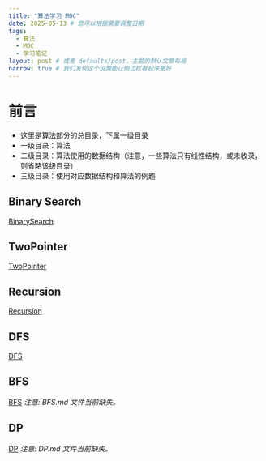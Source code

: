 ```yaml
---
title: "算法学习 MOC"
date: 2025-05-13 # 您可以根据需要调整日期
tags:
  - 算法
  - MOC
  - 学习笔记
layout: post # 或者 defaults/post，主题的默认文章布局
narrow: true # 我们发现这个设置能让侧边栏看起来更好
---
```


# 前言

- 这里是算法部分的总目录，下属一级目录
- 一级目录：算法
- 二级目录：算法使用的数据结构（注意，一些算法只有线性结构，或未收录，则省略该级目录）
- 三级目录：使用对应数据结构和算法的例题

## Binary Search

[BinarySearch](/algorithmn-notes/binarysearch.html)

## TwoPointer

[TwoPointer](/algorithmn-notes/twopointer.html)

## Recursion

[Recursion](/algorithmn-notes/recursion.html)

## DFS

[DFS](/algorithmn-notes/dfs.html)

## BFS

[BFS](/algorithmn-notes/bfs.html)
_注意: BFS.md 文件当前缺失。_

## DP

[DP](/algorithmn-notes/dp.html)
_注意: DP.md 文件当前缺失。_
